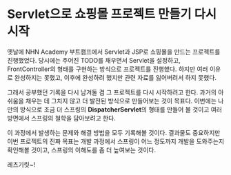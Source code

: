# Servlet으로 쇼핑몰 프로젝트 만들기 다시 시작

옛날에 NHN Academy 부트캠프에서 Servlet과 JSP로 쇼핑몰을 만드는 프로젝트를 진행했었다. 
당시에는 주어진 TODO를 채우면서 Servlet을 설정하고, FrontController의 형태를 구현하는 방식으로 프로젝트를 진행했다. 
하지만 여러 이유로 완성하지는 못했고, 이후에 완성하려 했지만 관련 자료를 잃어버려서 하지 못했다.  

그래서 공부했던 기록을 다시 남겨둘 겸 그 프로젝트를 다시 시작하려고 한다. 
과거의 아쉬움을 채우는 데 그치지 않고 더 발전된 방식으로 만들어보는 것이 목표다.
이번에는 나만의 방식으로 조금 더 스프링의 **DispatcherServlet**의 형태를 만들어 볼 것이고 여러 방면에서 스프링의 철학을 담아보려고 한다.

이 과정에서 발생하는 문제와 해결 방법을 모두 기록해볼 것이다. 
결과물도 중요하지만 이번 프로젝트의 진짜 목표는 개발 과정에서 스프링이 어느 정도까지 개발을 도와주는지 확인해볼 것이고, 스프링의 이해도를 좀 더 높여보는 것이다.

레츠기릿~!

